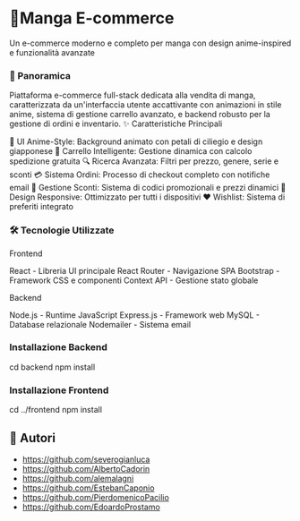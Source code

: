 # 🌸Manga E-commerce
Un e-commerce moderno e completo per manga con design anime-inspired e funzionalità avanzate

### 🚀 Panoramica
Piattaforma e-commerce full-stack dedicata alla vendita di manga, caratterizzata da un'interfaccia utente accattivante con animazioni in stile anime, sistema di gestione carrello avanzato, e backend robusto per la gestione di ordini e inventario.
✨ Caratteristiche Principali

🎨 UI Anime-Style: Background animato con petali di ciliegio e design giapponese
🛒 Carrello Intelligente: Gestione dinamica con calcolo spedizione gratuita
🔍 Ricerca Avanzata: Filtri per prezzo, genere, serie e sconti
💳 Sistema Ordini: Processo di checkout completo con notifiche email
💸 Gestione Sconti: Sistema di codici promozionali e prezzi dinamici
📱 Design Responsive: Ottimizzato per tutti i dispositivi
❤️ Wishlist: Sistema di preferiti integrato

### 🛠️ Tecnologie Utilizzate
Frontend

React - Libreria UI principale
React Router - Navigazione SPA
Bootstrap - Framework CSS e componenti
Context API - Gestione stato globale


Backend

Node.js - Runtime JavaScript
Express.js - Framework web
MySQL - Database relazionale
Nodemailer - Sistema email

### Installazione Backend
cd backend
npm install

### Installazione Frontend
cd ../frontend
npm install

## 👥 Autori

- https://github.com/severogianluca
- https://github.com/AlbertoCadorin
- https://github.com/alemalagni
- https://github.com/EstebanCaponio
- https://github.com/PierdomenicoPacilio
- https://github.com/EdoardoProstamo